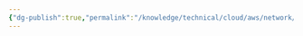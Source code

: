 ```yaml
---
{"dg-publish":true,"permalink":"/knowledge/technical/cloud/aws/network/","dgPassFrontmatter":true}
---
```


